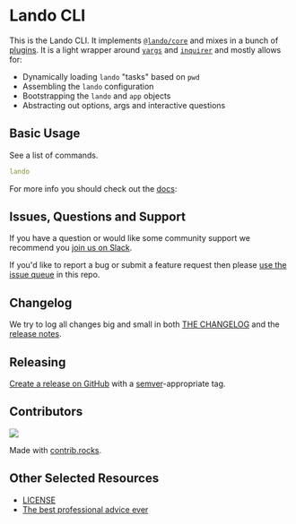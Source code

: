 # Lando CLI

This is the Lando CLI. It implements [`@lando/core`](https://github.com/lando/lando/tree/main/plugins) and mixes in a bunch of [plugins](https://github.com/lando/core). It is a light wrapper around  [`yargs`](https://www.npmjs.com/package/yargs) and [`inquirer`](https://www.npmjs.com/package/inquirer) and mostly allows for:

* Dynamically loading `lando` "tasks" based on `pwd`
* Assembling the `lando` configuration
* Bootstrapping the `lando` and `app` objects
* Abstracting out options, args and interactive questions

## Basic Usage

See a list of commands.

```yaml
lando
```

For more info you should check out the [docs](https://docs.lando.dev/cli):

## Issues, Questions and Support

If you have a question or would like some community support we recommend you [join us on Slack](https://launchpass.com/devwithlando).

If you'd like to report a bug or submit a feature request then please [use the issue queue](https://github.com/lando/cli/issues/new/choose) in this repo.

## Changelog

We try to log all changes big and small in both [THE CHANGELOG](https://github.com/lando/cli/blob/main/CHANGELOG.md) and the [release notes](https://github.com/lando/cli/releases).

## Releasing

[Create a release on GitHub](https://docs.github.com/en/repositories/releasing-projects-on-github/managing-releases-in-a-repository) with a [semver](https://semver.org)-appropriate tag.

## Contributors

<a href="https://github.com/lando/cli/graphs/contributors">
  <img src="https://contrib.rocks/image?repo=lando/cli" />
</a>

Made with [contrib.rocks](https://contrib.rocks).

## Other Selected Resources

* [LICENSE](https://github.com/lando/cli/blob/main/LICENSE.md)
* [The best professional advice ever](https://www.youtube.com/watch?v=tkBVDh7my9Q)
